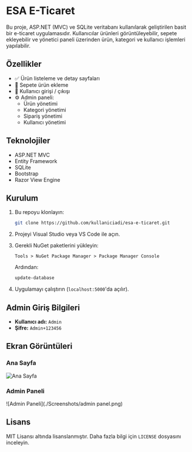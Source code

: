 
# ESA E-Ticaret

Bu proje, ASP.NET (MVC) ve SQLite veritabanı kullanılarak geliştirilen basit bir e-ticaret uygulamasıdır. Kullanıcılar ürünleri görüntüleyebilir, sepete ekleyebilir ve yönetici paneli üzerinden ürün, kategori ve kullanıcı işlemleri yapılabilir.

## Özellikler

- ✅ Ürün listeleme ve detay sayfaları  
- 🛒 Sepete ürün ekleme  
- 🔐 Kullanıcı girişi / çıkışı  
- ⚙️ Admin paneli:  
  - Ürün yönetimi  
  - Kategori yönetimi  
  - Sipariş yönetimi  
  - Kullanıcı yönetimi

## Teknolojiler

- ASP.NET MVC  
- Entity Framework  
- SQLite  
- Bootstrap  
- Razor View Engine

## Kurulum

1. Bu repoyu klonlayın:
   ```bash
   git clone https://github.com/kullaniciadi/esa-e-ticaret.git
   ```

2. Projeyi Visual Studio veya VS Code ile açın.

3. Gerekli NuGet paketlerini yükleyin:
   ```
   Tools > NuGet Package Manager > Package Manager Console
   ```

   Ardından:
   ```bash
   update-database
   ```

4. Uygulamayı çalıştırın (`localhost:5000`'da açılır).

## Admin Giriş Bilgileri

- **Kullanıcı adı:** `Admin`  
- **Şifre:** `Admin+123456`

## Ekran Görüntüleri

### Ana Sayfa
![Ana Sayfa](./Screenshots/admin_index.png)

### Admin Paneli
![Admin Paneli](./Screenshots/admin panel.png)

## Lisans

MIT Lisansı altında lisanslanmıştır. Daha fazla bilgi için `LICENSE` dosyasını inceleyin.

